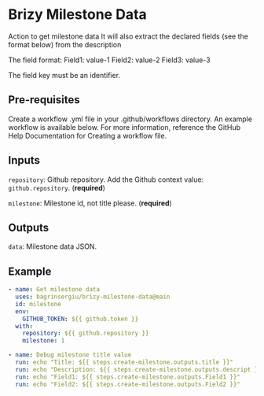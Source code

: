 # Brizy Milestone Data
Action to get milestone data
It will also extract the declared fields (see the format below) from the description

The field format:
Field1: value-1
Field2: value-2
Field3: value-3


The field key must be an identifier.


## Pre-requisites

Create a workflow .yml file in your .github/workflows directory. An example workflow is available below. For more information, reference the GitHub Help Documentation for Creating a workflow file.

## Inputs

`repository`: Github repository. Add the Github context value: `github.repository`. (**required**)

`milestone`: Milestone id, not title please. (**required**)

## Outputs

`data`: Milestone data JSON.


## Example

```yaml
- name: Get milestone data
  uses: bagrinsergiu/brizy-milestone-data@main
  id: milestone
  env:
    GITHUB_TOKEN: ${{ github.token }}
  with:
    repository: ${{ github.repository }}
    milestone: 1

- name: Debug milestone title value
  run: echo "Title: ${{ steps.create-milestone.outputs.title }}"
  run: echo "Description: ${{ steps.create-milestone.outputs.descript }}"
  run: echo "Field1: ${{ steps.create-milestone.outputs.Field1 }}"
  run: echo "Field2: ${{ steps.create-milestone.outputs.Field2 }}"
```
